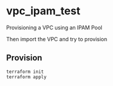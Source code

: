# vpc_ipam_test

Provisioning a VPC using an IPAM Pool

Then import the VPC and try to provision

## Provision

```
terraform init
terraform apply
```
